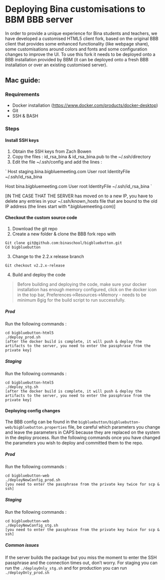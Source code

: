 # Deploying Bina customisations to BBM BBB server

In order to provide a unique experience for Bina students and teachers, we have developed a customised HTML5 client fork, based on the original BBB client that provides some enhanced functionality (like webpage share), some customisations around colors and fonts and some configuration changes to improve the UI. To use this fork it needs to be deployed onto a BBB installation provided by BBM (it can be deployed onto a fresh BBB installation or over an existing customised server).

## Mac guide:
### Requirements
* Docker installation (https://www.docker.com/products/docker-desktop)
* Git
* SSH & BASH

### Steps

#### Install SSH keys

1. Obtain the SSH keys from Zach Bowen
2. Copy the files : id_rsa_bina & id_rsa_bina.pub to the ~/.ssh/directory
4. Edit the file ~/.ssh/config and add the lines :

`
Host staging.bina.bigbluemeeting.com
     User root
     IdentityFile ~/.ssh/id_rsa_bina

Host bina.bigbluemeeting.com
     User root
     IdentityFile ~/.ssh/id_rsa_bina
`

[IN THE CASE THAT THE SERVER has moved on to a new IP, you have to delete any entries in your ~/.ssh/known_hosts file that are bound to the old IP address (the lines start with *.bigbluemeeting.com)]

#### Checkout the custom source code 

1. Download the git repo
2. Create a new folder & clone the BBB fork repo with
```
Git clone git@github.com:binaschool/bigbluebutton.git
Cd bigbluebutton
```
3. Change to the 2.2.x release branch
```
Git checkout v2.2.x-release
```
4. Build and deploy the code

> Before building and deploying the code, make sure your docker installation has enough memory configured, click on the docker icon in the top bar, Preferences->Resources->Memory - needs to be minimum 8gig for the build script to run successfully.

##### Prod
Run the following commands :
```
cd bigbluebutton-html5
./deploy_prod.sh
[after the docker build is complete, it will push & deploy the artifacts to the server, you need to enter the passphrase from the private key]
```

##### Staging
Run the following commands :
```
cd bigbluebutton-html5
./deploy_stg.sh
[after the docker build is complete, it will push & deploy the artifacts to the server, you need to enter the passphrase from the private key]
```

#### Deploying config changes
The BBB config can be found in the `bigbluebutton/bigbluebutton-web/bigbluebutton.properties` file, be careful which parameters you change and leave the parameters in CAPS because they are replaced on the system in the deploy process.
Run the following commands once you have changed the parameters you wish to deploy and committed them to the repo.

##### Prod
Run the following commands :
```
cd bigbluebutton-web
./deployNewConfig_prod.sh
[you need to enter the passphrase from the private key twice for scp & ssh]
```

##### Staging
Run the following commands :
```
cd bigbluebutton-web
./deployNewConfig_stg.sh
[you need to enter the passphrase from the private key twice for scp & ssh]
```


##### Common issues
If the server builds the package but you miss the moment to enter the SSH passphrase and the connection times out, don’t worry. For staging you can run the `./deployOnly_stg.sh` and for production you can run `./deployOnly_prod.sh`
